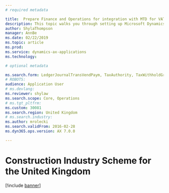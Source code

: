 ```yaml
---
# required metadata

title:  Prepare Finance and Operations for integration with MTD for VAT (United Kingdom)
description: This topic walks you through setting up Microsoft Dynamics 365 Finance and Operations for Making Tax Digital (MTD) for value-added tax (VAT) in the United Kingdom.
author: ShylaThompson
manager: AnnBe
ms.date: 02/22/2019
ms.topic: article
ms.prod: 
ms.service: dynamics-ax-applications
ms.technology: 

# optional metadata

ms.search.form: LedgerJournalTransVendPaym, TaxAuthority, TaxWithholdGroup, TaxWithholdItemGroup_TH, TaxWithholdPeriod_TH, TaxWithholdTable, VendTable
# ROBOTS: 
audience: Application User
# ms.devlang: 
ms.reviewer: shylaw
ms.search.scope: Core, Operations
# ms.tgt_pltfrm: 
ms.custom: 30081
ms.search.region: United Kingdom
# ms.search.industry: 
ms.author: mrolecki
ms.search.validFrom: 2016-02-28
ms.dyn365.ops.version: AX 7.0.0

---
```


# Construction Industry Scheme for the United Kingdom

[!include [banner](../includes/banner.md)]
